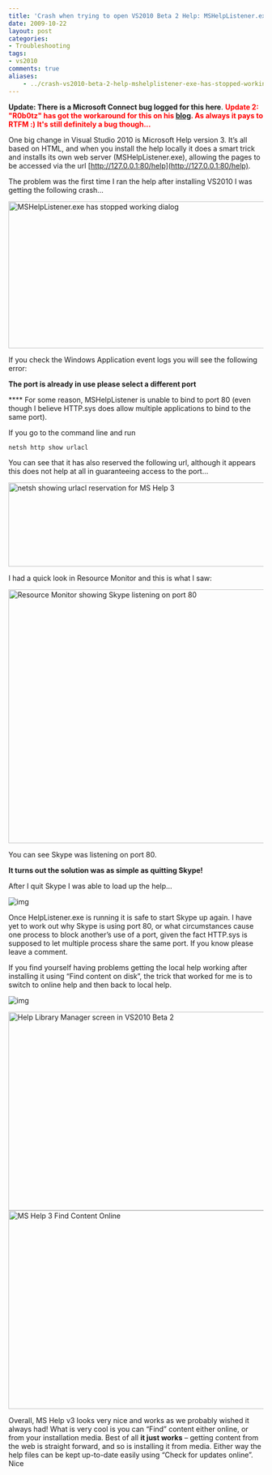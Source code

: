 ```yaml
---
title: 'Crash when trying to open VS2010 Beta 2 Help: MSHelpListener.exe has stopped working'
date: 2009-10-22
layout: post
categories:
- Troubleshooting
tags:
- vs2010
comments: true
aliases:
    - ../crash-vs2010-beta-2-help-mshelplistener-exe-has-stopped-working
---
```


**Update: There is a Microsoft Connect bug logged for this here**.
<span style="color: #ff0000;"><strong>Update 2: "R0b0tz" has got the workaround for this on his <a href="http://r0b0tz.com/?p=35">blog</a>. As always it pays to RTFM :)</strong></span><span style="color: #ff0000;"><strong> It's still definitely a bug though...</strong></span>

One big change in Visual Studio 2010 is Microsoft Help version 3. It’s all based on HTML, and when you install the help locally it does a smart trick and installs its own web server (MSHelpListener.exe), allowing the pages to be accessed via the url [http://127.0.0.1:80/help](http://127.0.0.1:80/help).

The problem was the first time I ran the help after installing VS2010 I was getting the following crash…

<img style="border-right-width: 0px; display: inline; border-top-width: 0px; border-bottom-width: 0px; border-left-width: 0px" title="MSHelpListener.exe has stopped working dialog" src="https://s3-us-west-2.amazonaws.com/jack-ukleja-com/image42.png" border="0" alt="MSHelpListener.exe has stopped working dialog" width="536" height="290">

If you check the Windows Application event logs you will see the following error:

**The port is already in use please select a different port**

**** For some reason, MSHelpListener is unable to bind to port 80 (even though I believe HTTP.sys does allow multiple applications to bind to the same port).

If you go to the command line and run

    netsh http show urlacl
You can see that it has also reserved the following url, although it appears this does not help at all in guaranteeing access to the port…

<img style="border-right-width: 0px; display: inline; border-top-width: 0px; border-bottom-width: 0px; border-left-width: 0px" title="netsh showing urlacl reservation for MS Help 3" src="https://s3-us-west-2.amazonaws.com/jack-ukleja-com/image43.png" border="0" alt="netsh showing urlacl reservation for MS Help 3" width="681" height="166">

I had a quick look in Resource Monitor and this is what I saw:

<img style="border-right-width: 0px; display: inline; border-top-width: 0px; border-bottom-width: 0px; border-left-width: 0px" title="Resource Monitor showing Skype listening on port 80" src="https://s3-us-west-2.amazonaws.com/jack-ukleja-com/image44.png" border="0" alt="Resource Monitor showing Skype listening on port 80" width="719" height="501">

You can see Skype was listening on port 80.

**It turns out the solution was as simple as quitting Skype!**

After I quit Skype I was able to load up the help…

![img](https://s3-us-west-2.amazonaws.com/jack-ukleja-com/image45.png)

Once HelpListener.exe is running it is safe to start Skype up again. I have yet to work out why Skype is using port 80, or what circumstances cause one process to block another’s use of a port, given the fact HTTP.sys is supposed to let multiple process share the same port. If you know please leave a comment.

If you find yourself having problems getting the local help working after installing it using “Find content on disk”, the trick that worked for me is to switch to online help and then back to local help.

![img](https://s3-us-west-2.amazonaws.com/jack-ukleja-com/image46.png)

<img style="border-right-width: 0px; display: inline; border-top-width: 0px; border-bottom-width: 0px; border-left-width: 0px" title="Help Library Manager screen in VS2010 Beta 2" src="https://s3-us-west-2.amazonaws.com/jack-ukleja-com/image46.png" border="0" alt="Help Library Manager screen in VS2010 Beta 2" width="575" height="392">

<img style="border-right-width: 0px; display: inline; border-top-width: 0px; border-bottom-width: 0px; border-left-width: 0px" title="MS Help 3 Find Content Online" src="https://s3-us-west-2.amazonaws.com/jack-ukleja-com/image47.png" border="0" alt="MS Help 3 Find Content Online" width="575" height="392">

Overall, MS Help v3 looks very nice and works as we probably wished it always had! What is very cool is you can “Find” content either online, or from your installation media. Best of all **it just works** – getting content from the web is straight forward, and so is installing it from media. Either way the help files can be kept up-to-date easily using “Check for updates online”. Nice